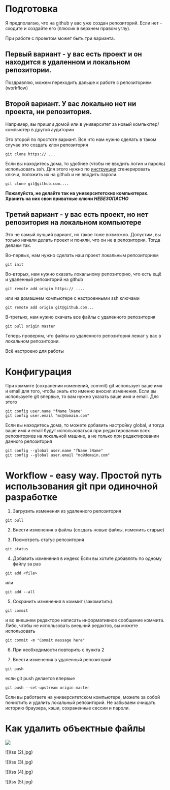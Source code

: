 # Подготовка
Я предполагаю, что на github у вас уже создан репозиторий. Если нет - сходите и создайте его (плюсик в верхнем правом углу).

При работе с проектом может быть три варианта.


## Первый вариант - у вас есть проект и он находится в удаленном и локальном репозитории.
Поздравляю, можем переходить дальше к работе с репозиторием (workflow)

## Второй вариант. У вас локально нет ни проекта, ни репозитория.
Например, вы пришли домой или в университет за новый компьютер/компьютер в другой аудитории

Это второй по простоте вариант. Все что нам нужно сделать в таком случае это создать клон репозитория

`git clone https:// ...`

Если вы находитесь дома, то удобнее (чтобы не вводить логин и пароль) использовать ssh.
Для этого нужно по [инструкции](https://help.github.com/articles/connecting-to-github-with-ssh/) сгенерировать ключи, положить их на github и не вводить пароли.

`git clone git@github.com....`

__Пожалуйста, не делайте так на университетских компьютерах. Хранить на них свои приватные ключи *НЕБЕЗОПАСНО*__

## Третий вариант - у вас есть проект, но нет репозитория на локальном компьютере
Это не самый лучший вариант, но такое тоже возможно. Допустим, вы только начали делать проект и поняли, что он не в репозитории. Тогда делаем так.

Во-первых, нам нужно сделать наш проект локальным репозиторием

`git init`

Во-вторых, нам нужно сказать локальному репозиторию, что есть ещё и удаленный репозиторий на github

`git remote add origin https:// ....`

или на домашнем компьютере с настроенными ssh ключами

`git remote add origin git@github.com...`

В-третьих, нам нужно скачать все файлы с удаленного репозитория

`git pull origin master`

Теперь проверям, что файлы из удаленного репозитория лежат у вас в локальном репозитории.

Всё настроено для работы


# Конфигурация
При коммите (сохранении изменений, commit) git использует ваше имя и email для того, чтобы знать кто именно вносил изменения.
Если вы используете git впервые, то вам нужно указать ваше имя и email. Для этого


```
git config user.name "fName lName"
git config user.email "mc@domain.com"
```

Если вы находитесь дома, то можете добавить настройку global,
и тогда ваше имя и email будут использоваться при редактировании всех репозиториев на локальной машине,
а не только при редактировании данного репозитория

```
git config --global user.name "fName lName"
git config --global user.email "mc@domain.com"
```

# Workflow - easy way. Простой путь использования git при одиночной разработке

1. Загрузить изменения из удаленного репозитория

`git pull`

2. Внести изменения в файлы (создать новые файлы, изменить старые)

3. Посмотреть статус репозитория

`git status`

4. Добавить изменения в индекс
Если вы хотите добавлять по одному файлу за раз

`git add <file>`

или

`git add --all`

5. Сохранить изменения в коммит (закомитить).

`git commit`

и во внешнем редакторе написать информативное сообщение коммита.
Либо, чтобы не использовать внешний редактов, вы можете использовать 

`git commit -m "Commit message here"`

6. При необходимости повторить с пункта 2

7. Внести изменения в удаленный репозиторий

`git push`

если git push делается впервые

`git push --set-upstream origin master`

Если вы работаете на университетском компьютере, можете за собой почистить и удалить локальный репозиторий.
Не забываем очищать историю браузера, кэши, сохраненные сессии и пароли.



# Как удалить объектные файлы
![](https://raw.githubusercontent.com/MikhailChe/ProgTechn2018/master/ss%20(1).jpg)

![](ss (2).jpg)

![](ss (3).jpg)

![](ss (4).jpg)

![](ss (5).jpg)
